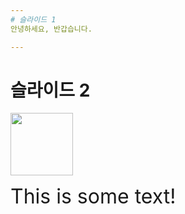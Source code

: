 ```yaml
---
# 슬라이드 1
안녕하세요, 반갑습니다.

---
```

# 슬라이드 2
<img src="https://user-images.githubusercontent.com/25609126/50469845-a0bcb200-09f1-11e9-9e3c-69b169c52d10.jpg" width="100" height="100" alt="" />

<font size="6">This is some text!</font>
